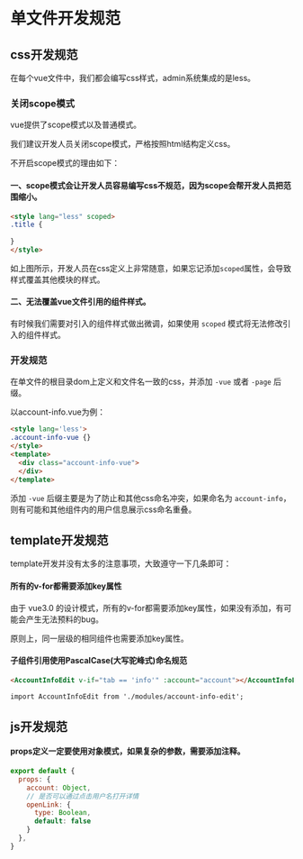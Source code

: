# 单文件开发规范

## css开发规范

在每个vue文件中，我们都会编写css样式，admin系统集成的是less。

### 关闭scope模式

vue提供了scope模式以及普通模式。

我们建议开发人员关闭scope模式，严格按照html结构定义css。

不开启scope模式的理由如下：

#### 一、scope模式会让开发人员容易编写css不规范，因为scope会帮开发人员把范围缩小。

``` html
<style lang="less" scoped>
.title {
  
}
</style>
```
如上图所示，开发人员在css定义上非常随意，如果忘记添加`scoped`属性，会导致样式覆盖其他模块的样式。

#### 二、无法覆盖vue文件引用的组件样式。

有时候我们需要对引入的组件样式做出微调，如果使用 `scoped` 模式将无法修改引入的组件样式。

### 开发规范

在单文件的根目录dom上定义和文件名一致的css，并添加 `-vue` 或者 `-page` 后缀。

以account-info.vue为例：
``` html
<style lang='less'>
.account-info-vue {}
</style>
<template>
  <div class="account-info-vue">
  </div>
</template>
```

添加 `-vue` 后缀主要是为了防止和其他css命名冲突，如果命名为 `account-info`，则有可能和其他组件内的用户信息展示css命名重叠。

## template开发规范

template开发并没有太多的注意事项，大致遵守一下几条即可：

#### 所有的v-for都需要添加key属性

由于 vue3.0 的设计模式，所有的v-for都需要添加key属性，如果没有添加，有可能会产生无法预料的bug。

原则上，同一层级的相同组件也需要添加key属性。


#### 子组件引用使用PascalCase(大写驼峰式)命名规范

``` html
<AccountInfoEdit v-if="tab == 'info'" :account="account"></AccountInfoEdit>

import AccountInfoEdit from './modules/account-info-edit';
```

## js开发规范

#### props定义一定要使用对象模式，如果复杂的参数，需要添加注释。

``` javascript
export default {
  props: {
    account: Object,
    // 是否可以通过点击用户名打开详情
    openLink: {
      type: Boolean,
      default: false
    }
  },
}
```


